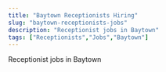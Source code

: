 ```yaml
---
title: "Baytown Receptionists Hiring"
slug: "baytown-receptionists-jobs"
description: "Receptionist jobs in Baytown"
tags: ["Receptionists","Jobs","Baytown"]
---
```


Receptionist jobs in Baytown
